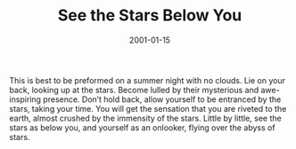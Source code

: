 ﻿---
layout: default
title: "See the Stars Below You"
artist: "Roger-Pol Droit"
description: "from <i>101 Expériences de Philosophie Quotidienne</i> | <i>Translated from French</i>"
group: "Solo"
date: 2001-01-15
indexed: 2018-06-04
---
This is best to be preformed on a summer night with no clouds. Lie on your back, looking up at the stars. Become lulled by their mysterious and awe-inspiring presence. Don’t hold back, allow yourself to be entranced by the stars, taking your time. You will get the sensation that you are riveted to the earth, almost crushed by the immensity of the stars. Little by little, see the stars as below you, and yourself as an onlooker, flying over the abyss of stars. 
